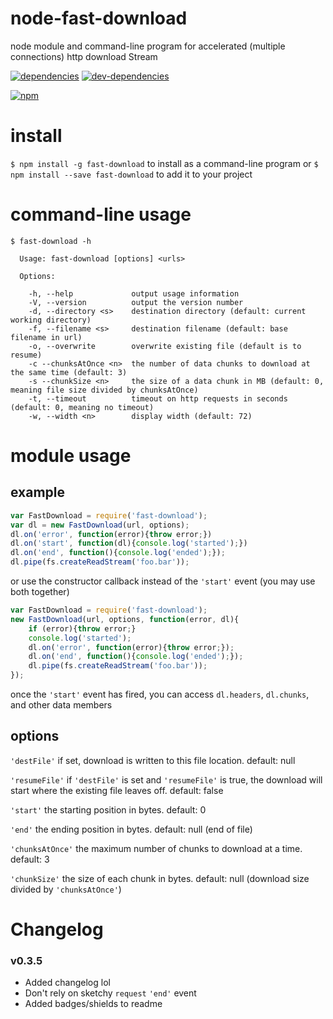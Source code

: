 # node-fast-download

node module and command-line program for accelerated (multiple connections) http download Stream

[![dependencies](https://david-dm.org/zenflow/node-fast-download.svg)](https://david-dm.org/zenflow/node-fast-download)
[![dev-dependencies](https://david-dm.org/zenflow/node-fast-download/dev-status.svg)](https://david-dm.org/zenflow/node-fast-download#info=devDependencies)

[![npm](https://nodei.co/npm/fast-download.svg?downloads=true&downloadRank=true&stars=true)](https://www.npmjs.com/package/fast-download)

# install

`$ npm install -g fast-download` to install as a command-line program or `$ npm install --save fast-download` to add it to your project

# command-line usage

```
$ fast-download -h

  Usage: fast-download [options] <urls>

  Options:

    -h, --help             output usage information
    -V, --version          output the version number
    -d, --directory <s>    destination directory (default: current working directory)
    -f, --filename <s>     destination filename (default: base filename in url)
    -o, --overwrite        overwrite existing file (default is to resume)
    -c --chunksAtOnce <n>  the number of data chunks to download at the same time (default: 3)
    -s --chunkSize <n>     the size of a data chunk in MB (default: 0, meaning file size divided by chunksAtOnce)
    -t, --timeout          timeout on http requests in seconds (default: 0, meaning no timeout)
    -w, --width <n>        display width (default: 72)
```

# module usage

## example

``` js
var FastDownload = require('fast-download');
var dl = new FastDownload(url, options);
dl.on('error', function(error){throw error;})
dl.on('start', function(dl){console.log('started');})
dl.on('end', function(){console.log('ended');});
dl.pipe(fs.createReadStream('foo.bar'));
```

or use the constructor callback instead of the `'start'` event (you may use both together)

```js
var FastDownload = require('fast-download');
new FastDownload(url, options, function(error, dl){
    if (error){throw error;}
    console.log('started');
    dl.on('error', function(error){throw error;});
    dl.on('end', function(){console.log('ended');});
    dl.pipe(fs.createReadStream('foo.bar'));
});
```

once the `'start'` event has fired, you can access `dl.headers`, `dl.chunks`, and other data members

## options

`'destFile'` if set, download is written to this file location. default: null

`'resumeFile'` if `'destFile'` is set and `'resumeFile'` is true, the download will start where the existing file leaves off. default: false

`'start'` the starting position in bytes. default: 0

`'end'` the ending position in bytes. default: null (end of file)

`'chunksAtOnce'` the maximum number of chunks to download at a time. default: 3

`'chunkSize'` the size of each chunk in bytes. default: null (download size divided by `'chunksAtOnce'`)

# Changelog
### v0.3.5
* Added changelog lol
* Don't rely on sketchy `request` `'end'` event
* Added badges/shields to readme